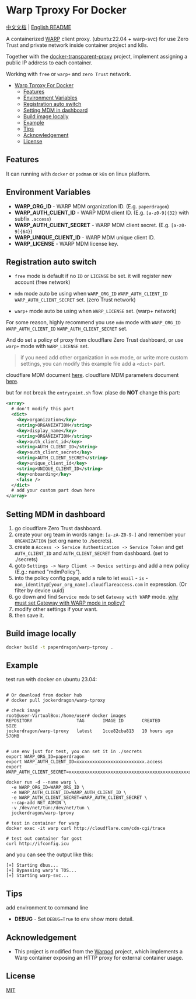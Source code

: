 # Warp Tproxy For Docker

[中文文档](./README.zh_CN.md) | [English README](./README.md)



A containerized [WARP](https://developers.cloudflare.com/cloudflare-one/connections/connect-devices/warp) client proxy. (ubuntu:22.04 + warp-svc) for use Zero Trust and private network inside container project and k8s.

Together with the [docker-transparent-proxy](https://github.com/Paper-Dragon/docker-transparent-proxy/tree/main/tproxy-warp) project, implement assigning a public IP address to each container.

Working with `free` or `warp+` and `zero Trust` network.

- [Warp Tproxy For Docker](#Warp-Tproxy-For-Docker)
  - [Features](#features)
  - [Environment Variables](#environment-variables)
  - [Registration auto switch](#registration-auto-switch)
  - [Setting MDM in dashboard](#setting-mdm-in-dashboard)
  - [Build image locally](#build-image-locally)
  - [Example](#example)
  - [Tips](#tips)
  - [Acknowledgement](#acknowledgement)
  - [License](#license)

## Features
It can running with `docker` or `podman` or `k8s` on linux platform.


## Environment Variables

- **WARP_ORG_ID** - WARP MDM organization ID. (E.g. `paperdragon`)
- **WARP_AUTH_CLIENT_ID** - WARP MDM client ID. (E.g. `[a-z0-9]{32}` with subfix `.access`)
- **WARP_AUTH_CLIENT_SECRET** - WARP MDM client secret. (E.g. `[a-z0-9]{64}`)
- **WARP_UNIQUE_CLIENT_ID** - WARP MDM unique client ID.
- **WARP_LICENSE** - WARP MDM license key.


## Registration auto switch

- `free` mode is default if no `ID` or `LICENSE` be set. it will register new account (free network)

- `mdm` mode auto be using when `WARP_ORG_ID` `WARP_AUTH_CLIENT_ID` `WARP_AUTH_CLIENT_SECRET` set. (zero Trust network)

- `warp+` mode auto be using when `WARP_LICENSE` set. (warp+ network)

For some reason, highly recommend you use `mdm` mode with `WARP_ORG_ID` `WARP_AUTH_CLIENT_ID` `WARP_AUTH_CLIENT_SECRET` set.

And do set a policy of proxy from cloudflare Zero Trust dashboard, or use `warp+` mode with `WARP_LICENSE` set.

> if you need add other organization in `mdm` mode, or write more custom settings, you can modify this example file add a `<dict>` part.

cloudflare MDM document [here](https://developers.cloudflare.com/cloudflare-one/connections/connect-devices/warp/deployment/mdm-deployment/). cloudflare MDM parameters document [here](https://developers.cloudflare.com/cloudflare-one/connections/connect-devices/warp/deployment/mdm-deployment/parameters/#service_mode).

but for not break the `entrypoint.sh` flow. plase do **NOT** change this part:

```xml
<array>
  # don't modify this part
  <dict>
    <key>organization</key>
    <string>ORGANIZATION</string>
    <key>display_name</key>
    <string>ORGANIZATION</string>
    <key>auth_client_id</key>
    <string>AUTH_CLIENT_ID</string>
    <key>auth_client_secret</key>
    <string>AUTH_CLIENT_SECRET</string>
    <key>unique_client_id</key>
    <string>UNIQUE_CLIENT_ID</string>
    <key>onboarding</key>
    <false />
  </dict>
  # add your custom part down here
</array>
```

## Setting MDM in dashboard

1. go cloudflare Zero Trust dashboard.
1. create your org team in words range: `[a-zA-Z0-9-]` and remember your `ORGANIZATION` (set org name to ./secrets).
1. create a `Access -> Service Authentication -> Service Token` and get `AUTH_CLIENT_ID` and `AUTH_CLIENT_SECRET` from dashboard. (set to ./secrets)
1. goto `Settings -> Warp Client -> Device settings` and add a new policy (E.g.: named "mdmPolicy").
1. into the policy config page, add a rule to let `email` - `is` - `non_identity@[your_org_name].cloudflareaccess.com` in expression. (Or filter by device uuid)
1. go down and find `Service mode` to set `Gateway with WARP` mode. [why must set Gateway with WARP mode in policy?](https://developers.cloudflare.com/cloudflare-one/connections/connect-devices/warp/deployment/mdm-deployment/parameters/#service_mode)
1. modify other settings if your want.
1. then save it.


## Build image locally
```bash
docker build -t paperdragon/warp-tproxy .
```

## Example

test run with docker on ubuntu 23.04:

```text

# Or download from docker hub
# docker pull jockerdragon/warp-tproxy

# check image
root@user-VirtualBox:/home/user# docker images
REPOSITORY                 TAG       IMAGE ID       CREATED        SIZE
jockerdragon/warp-tproxy   latest    1cce82cba813   10 hours ago   570MB


# use env just for test, you can set it in ./secrets
export WARP_ORG_ID=paperdragon
export WARP_AUTH_CLIENT_ID=xxxxxxxxxxxxxxxxxxxxxxxxxx.access
export WARP_AUTH_CLIENT_SECRET=xxxxxxxxxxxxxxxxxxxxxxxxxxxxxxxxxxxxxxxxxxxxxxx

docker run -d --name warp \
  -e WARP_ORG_ID=WARP_ORG_ID \
  -e WARP_AUTH_CLIENT_ID=WARP_AUTH_CLIENT_ID \
  -e WARP_AUTH_CLIENT_SECRET=WARP_AUTH_CLIENT_SECRET \
  --cap-add NET_ADMIN \
  -v /dev/net/tun:/dev/net/tun \
  jockerdragon/warp-tproxy
  
# test in container for warp
docker exec -it warp curl http://cloudflare.com/cdn-cgi/trace

# test out container for gost
curl http://ifconfig.icu
```

and you can see the output like this:

```text
[+] Starting dbus...
[+] Bypassing warp's TOS...
[+] Starting warp-svc...

```

## Tips
add environment to command line

- **DEBUG** - Set `DEBUG=True` to env show more detail.

## Acknowledgement

- This project is modified from the [Warpod](https://github.com/deepwn/warpod.git) project, which implements a Warp container exposing an HTTP proxy for external container usage.


## License

[MIT](./LICENSE)
